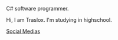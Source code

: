 C# software programmer.

Hi, I am Traslox. I'm studying in highschool.

[Social Medias]((https://linktr.ee/Traslox))



<!---
Traslox/Traslox is a ✨ special ✨ repository because its `README.md` (this file) appears on your GitHub profile.
You can click the Preview link to take a look at your changes.
--->
